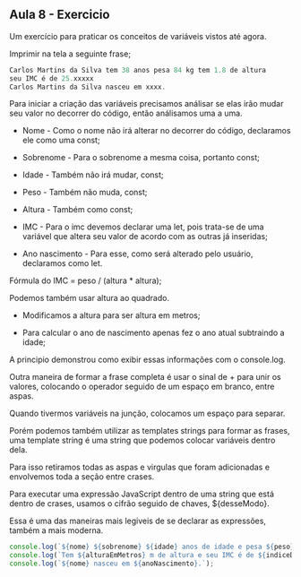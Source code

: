 ## Aula 8 - Exercicio

Um exercício para praticar os conceitos de variáveis vistos até agora.

Imprimir na tela a seguinte frase;

```js
Carlos Martins da Silva tem 38 anos pesa 84 kg tem 1.8 de altura 
seu IMC é de 25.xxxxx
Carlos Martins da Silva nasceu em xxxx.
```

Para iniciar a criação das variáveis precisamos análisar se elas irão mudar seu valor no decorrer do código, então análisamos uma a uma.

- Nome - Como o nome não irá alterar no decorrer do código, declaramos ele como uma const;

- Sobrenome - Para o sobrenome a mesma coisa, portanto const;

- Idade - Também não irá mudar, const;

- Peso - Também não muda, const;

- Altura - Também como const;

- IMC - Para o imc devemos declarar uma let, pois trata-se de uma variável que altera seu valor de acordo com as outras já inseridas;

- Ano nascimento - Para esse, como será alterado pelo usuário, declaramos como let.

Fórmula do IMC = peso / (altura * altura);

Podemos também usar altura ao quadrado.

- Modificamos a altura para ser altura em metros;

- Para calcular o ano de nascimento apenas fez o ano atual subtraindo a idade;

A principio demonstrou como exibir essas informações com o console.log.

Outra maneira de formar a frase completa é usar o sinal de + para unir os valores, colocando o operador seguido de um espaço em branco, entre aspas.

Quando tivermos variáveis na junção, colocamos um espaço para separar.

Porém podemos também utilizar as templates strings para formar as frases, uma template string é uma string que podemos colocar variáveis dentro dela.

Para isso retiramos todas as aspas e virgulas que foram adicionadas e envolvemos toda a seção entre crases.

Para executar uma expressão JavaScript dentro de uma string que está dentro de crases, usamos o cifrão seguido de chaves, \${desseModo}.

Essa é uma das maneiras mais legiveis de se declarar as expressões, também a mais moderna.

```js
console.log(`${nome} ${sobrenome} ${idade} anos de idade e pesa ${peso} Kg.`);
console.log(`Tem ${alturaEmMetros} m de altura e seu IMC é de ${indiceDeMassaCorporal}.`);
console.log(`${nome} nasceu em ${anoNascimento}.`);
```

